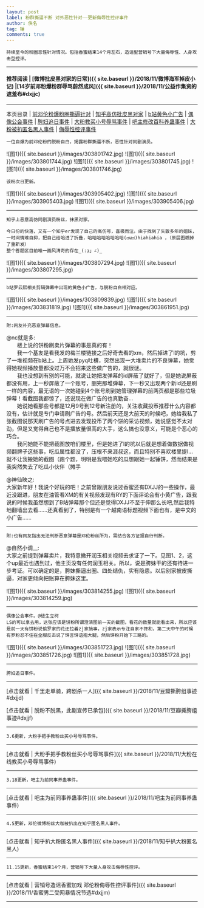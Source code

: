 ```yaml
---
layout: post
label: 粉群撕逼不断 对外恶性针对——更新侮辱性控评事件
author: 佚名
tag: 锤
comments: true
---
```


    持续至今的粉圈恶性针对情况。包括香蜜结束14个月左右，造谣型营销号下大量侮辱性、人身攻击型控评。

---

#### 推荐阅读 \| [微博批皮黑对家的日常]({{ site.baseurl }}/2018/11/微博海军掉皮小记) \|[14岁前邓粉爆粉群辱骂蔚然成风]({{ site.baseurl }}/2018/11/公益作集资的遮羞布#dxjjc)

---

本页目录 \| [前邓伦粉爆粉圈撕逼针对](#dxjja)  \| [知乎高仿批皮黑对家](#dxjje) \| [b站黄色小广告](#dxjjb) \| [偶像公会事件](#dxjjc) \| [胯妇追日事件](#dxjjd)  \| [大粉教买小号辱骂事件](#dxjjf)  \| [吧主修改百科养蛊事件](#dxjjg) \| [大粉被扒匿名黑人事件](#dxjjh)  \| [侮辱性控评事件](#dxjji) 


<a class="anchor" name="dxjja"></a>

    一位自爆为前邓伦粉的脱粉自白，揭露粉群撕逼不断，恶性针对同剧演员。

![图1]({{ site.baseurl }}/images/303801742.jpg)
![图1]({{ site.baseurl }}/images/303801744.jpg)
![图1]({{ site.baseurl }}/images/303801745.jpg)
![图1]({{ site.baseurl }}/images/303801746.jpg)

    该粉次日更新。

![图1]({{ site.baseurl }}/images/303905402.jpg)
![图1]({{ site.baseurl }}/images/303905403.jpg)
![图1]({{ site.baseurl }}/images/303905406.jpg)

---

<a class="anchor" name="dxjje"></a>

    知乎上恶意高仿同剧演员粉丝，抹黑对家。
    
    今日份的快落，又有一个知乎er发现了自己的高仿号，喜极而泣。由于找到了失散多年的姐妹，一时间情难自抑，把自己给哈进了折叠，哈哈哈哈哈哈哈哈(ಡωಡ)hiahiahia ，（原层图糊掉了重新发）
    整个答题区目前唯一画风清奇的存在_(:з」∠)_

![图1]({{ site.baseurl }}/images/303807294.jpg)
![图1]({{ site.baseurl }}/images/303807295.jpg)

---

<a class="anchor" name="dxjjb"></a>

    b站罗云熙相关剪辑弹幕中出现的黄色小广告，与脱粉自白相对应。

![图1]({{ site.baseurl }}/images/303809839.jpg)
![图1]({{ site.baseurl }}/images/303831819.jpg)
![图1]({{ site.baseurl }}/images/303861951.jpg)

---

    附:网友补充恶意弹幕信息。
    
@nc就是多:   
　　楼上说的饼粉刷卖片弹幕的事是真的有！  
　　我一个基友是看我发的梅兰楼链接之后好奇去看的xm，然后掉进了l的坑，剪了一堆视频在b站上。上周她发pyq吐槽，突然出现一大堆卖片的不良弹幕，她觉得她视频播放量都没过万不会招来这些做广告的，就很谜。  
　　我也没想到有别的可能，就说让她把发弹幕的id屏蔽了就好了，但是她说屏蔽都没有用，上一秒屏蔽了一个账号，删完那堆弹幕，下一秒又出现两个新id还是刷一样的内容，最无语的一次她碰到4个账号刷到她管理弹幕的前两页都是那些垃圾弹幕！看截图我都惊了，还说现在做广告的也真勤奋…   
　　她说她看那些号都是12月9号到12号新注册的，关注收藏投币推荐什么内容都没有，估计就是专门申请刷广告的号。然后前天还是大前天的时候吧，她给我私了张截图说那天刷广告的号点进去发现投币了两个饼的采访视频，她说感觉不太对劲，但是又觉得自己也不是播放量很高的大手，这么搞也没意义，可能是个恶心的巧合。  
　　我问她能不能把截图放咱们楼里，但是她进了l的坑以后就是想着做数据做视频翻牌子这些事，吃瓜属性都没了，压根不来涯叔这，而且特别不喜欢楼里提l…就不让我搬她的截图（跑个题，明明是我喂她吃的瓜想跟她一起锤饼，然而结果是我突然失去了吃瓜小伙伴（摊手

@神仙映之:  
大家新年好！我说个好玩的吧！之前曾跟朋友说过香蜜还有DXJJ的一些操作，最近没跟进，朋友在油管看XM的有关视频发现有RY的下面评论会有小黄广告，跟我说的时候我虽然想到了B站弹幕那个但还是觉得DXJJ不至于伸那么长吧,然后我特地翻墙出去看……还真看到了，特别是有一个越南语标题视频下面也有，是中文的小广告……


---

    附:也有网友指出无法判断恶意弹幕是邓伦粉丝所为，需结合各方证据自行判断。

@自然小调__:  
大家之前提到弹幕卖片，我特意撇开润玉相关视频去求证了一下。见图1、2，这个up最近也遇到过，他主页没有任何润玉相关。所以，说是胯妹干的还有待进一步考证。可以确定的是，胯妹撕逼出圈、四处结仇，实有隐患。以后别家披皮撕逼，对家更倾向把账算在胯妹这里。

![图1]({{ site.baseurl }}/images/303814255.jpg)
![图1]({{ site.baseurl }}/images/303814259.jpg)

---

<a class="anchor" name="dxjjc"></a>

    偶像公会事件。@徒生立柯
    LS的可以拿去用，这张应该是饼粉所谓澄清图前一天的截图，看花的数量就能看出来，所以应该是前一天有饼粉说偷罗家的花还拉着zj家搞事，zj家表示专注自家不搀和，第二天中午的时候有罗粉忍不住在全服反击说了饼言饼语抱大腿，然后饼粉开始下三路的。

![图1]({{ site.baseurl }}/images/303851723.jpg)
![图1]({{ site.baseurl }}/images/303851726.jpg)
![图1]({{ site.baseurl }}/images/303851728.jpg)

---

<a class="anchor" name="dxjjd"></a>

    胯妇追日事件。
    
---

[点击就看 \| 千里走单骑，跨剧杀一人]({{ site.baseurl }}/2018/11/豆瓣撕胯组事迹#dxjjd)

[点击就看 \| 脱粉不脱黑，此剧宣传已承包]({{ site.baseurl }}/2018/11/豆瓣撕胯组事迹#dxjjf)

---


<a class="anchor" name="dxjjf"></a>

    3.6更新，大粉手把手教粉丝买小号辱骂事件。
    
---

[点击就看 \| 大粉手把手教粉丝买小号辱骂事件]({{ site.baseurl }}/2018/11/大粉在线教买小号辱骂事件)

---

<a class="anchor" name="dxjjg"></a>

    3.18更新，吧主为前同事养蛊事件。
    
---

[点击就看 \| 吧主为前同事养蛊事件]({{ site.baseurl }}/2018/11/吧主为前同事养蛊事件)

---

<a class="anchor" name="dxjjh"></a>

    4.5更新，邓伦微博粉丝大咖被扒出在知乎匿名黑人事件。
    
---

[点击就看 \| 知乎扒大粉匿名黑人事件]({{ site.baseurl }}/2018/11/知乎扒大粉匿名黑人)

---


<a class="anchor" name="dxjji"></a>

    11.15更新，香蜜结束14个月，营销号下大量人身攻击侮辱性控评。
    
---

[点击就看 \| 营销号造谣香蜜加戏 邓伦粉侮辱性控评事件]({{ site.baseurl }}/2018/11/香蜜男二受网暴情况节选#dxjjm)

---
